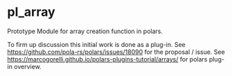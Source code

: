 # pl_array
Prototype Module for array creation function in polars.

To firm up discussion this initial work is done as a plug-in.
See https://github.com/pola-rs/polars/issues/18090 for the proposal / issue.
See https://marcogorelli.github.io/polars-plugins-tutorial/arrays/ for polars plug-in overview.
